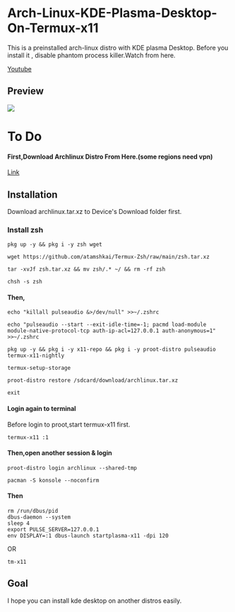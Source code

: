 # Arch-Linux-KDE-Plasma-Desktop-On-Termux-x11

This is a preinstalled arch-linux distro with KDE plasma Desktop.
Before you install it , disable phantom process killer.Watch from here.

[Youtube](https://youtu.be/UxmQSETvAOc)

## Preview
![](https://raw.githubusercontent.com/atamshkai/Arch-Linux-KDE-Plasma-Desktop-On-Termux-x11/main/Archlinux%20Plasma%20Desktop.jpg)

# To Do

#### First,Download Archlinux Distro From Here.(some regions need vpn)

[Link](https://www.mediafire.com/file/kuv961h6vyo4nu8/archlinux.tar.xz/file)

## Installation

Download archlinux.tar.xz to Device's Download folder first.

### Install zsh

```
pkg up -y && pkg i -y zsh wget

wget https://github.com/atamshkai/Termux-Zsh/raw/main/zsh.tar.xz

tar -xvJf zsh.tar.xz && mv zsh/.* ~/ && rm -rf zsh

chsh -s zsh
```

#### Then,

```
echo "killall pulseaudio &>/dev/null" >>~/.zshrc
```

``` 
echo "pulseaudio --start --exit-idle-time=-1; pacmd load-module module-native-protocol-tcp auth-ip-acl=127.0.0.1 auth-anonymous=1" >>~/.zshrc
```

```
pkg up -y && pkg i -y x11-repo && pkg i -y proot-distro pulseaudio termux-x11-nightly
```

``` 
termux-setup-storage
```

``` 
proot-distro restore /sdcard/download/archlinux.tar.xz
```

```
exit
```

#### Login again to terminal

Before login to proot,start termux-x11 first.
 
```
termux-x11 :1
```
 
#### Then,open another session & login

```
proot-distro login archlinux --shared-tmp
```

```
pacman -S konsole --noconfirm
```
 
#### Then
 
```
rm /run/dbus/pid
dbus-daemon --system
sleep 4
export PULSE_SERVER=127.0.0.1
env DISPLAY=:1 dbus-launch startplasma-x11 -dpi 120
```
 
OR 
 
```
tm-x11
```


## Goal

I hope you can install kde desktop on another distros easily. 
